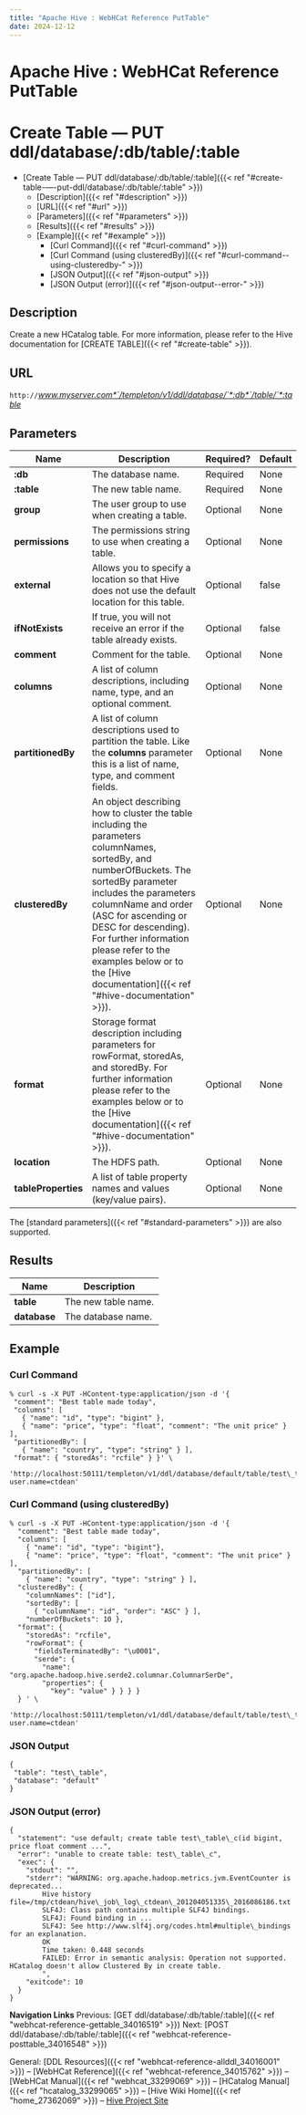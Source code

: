 ```yaml
---
title: "Apache Hive : WebHCat Reference PutTable"
date: 2024-12-12
---
```










# Apache Hive : WebHCat Reference PutTable






# Create Table — PUT ddl/database/:db/table/:table


* [Create Table — PUT ddl/database/:db/table/:table]({{< ref "#create-table-—-put-ddl/database/:db/table/:table" >}})
	+ [Description]({{< ref "#description" >}})
	+ [URL]({{< ref "#url" >}})
	+ [Parameters]({{< ref "#parameters" >}})
	+ [Results]({{< ref "#results" >}})
	+ [Example]({{< ref "#example" >}})
		- [Curl Command]({{< ref "#curl-command" >}})
		- [Curl Command (using clusteredBy)]({{< ref "#curl-command--using-clusteredby-" >}})
		- [JSON Output]({{< ref "#json-output" >}})
		- [JSON Output (error)]({{< ref "#json-output--error-" >}})




## Description

Create a new HCatalog table. For more information, please refer to the Hive documentation for [CREATE TABLE]({{< ref "#create-table" >}}).

## URL

`http://`*www.myserver.com*`/templeton/v1/ddl/database/`*:db*`/table/`*:table*

## Parameters



| Name | Description | Required? | Default |
| --- | --- | --- | --- |
| **:db** | The database name. | Required | None |
| **:table** | The new table name. | Required | None |
| **group** | The user group to use when creating a table. | Optional | None |
| **permissions** | The permissions string to use when creating a table. | Optional | None |
| **external** | Allows you to specify a location so that Hive does not use the default location for this table. | Optional | false |
| **ifNotExists** | If true, you will not receive an error if the table already exists. | Optional | false |
| **comment** | Comment for the table. | Optional | None |
| **columns** | A list of column descriptions, including name, type, and an optional comment. | Optional | None |
| **partitionedBy** | A list of column descriptions used to partition the table. Like the **columns** parameter this is a list of name, type, and comment fields. | Optional | None |
| **clusteredBy** | An object describing how to cluster the table including the parameters columnNames, sortedBy, and numberOfBuckets. The sortedBy parameter includes the parameters columnName and order (ASC for ascending or DESC for descending). For further information please refer to the examples below or to the [Hive documentation]({{< ref "#hive-documentation" >}}). | Optional | None |
| **format** | Storage format description including parameters for rowFormat, storedAs, and storedBy. For further information please refer to the examples below or to the [Hive documentation]({{< ref "#hive-documentation" >}}). | Optional | None |
| **location** | The HDFS path. | Optional | None |
| **tableProperties** | A list of table property names and values (key/value pairs). | Optional | None |

The [standard parameters]({{< ref "#standard-parameters" >}}) are also supported.

## Results



| Name | Description |
| --- | --- |
| **table** | The new table name. |
| **database** | The database name. |

## Example

### Curl Command



```
% curl -s -X PUT -HContent-type:application/json -d '{
 "comment": "Best table made today",
 "columns": [
   { "name": "id", "type": "bigint" },
   { "name": "price", "type": "float", "comment": "The unit price" } ],
 "partitionedBy": [
   { "name": "country", "type": "string" } ],
 "format": { "storedAs": "rcfile" } }' \
 'http://localhost:50111/templeton/v1/ddl/database/default/table/test\_table?user.name=ctdean'

```

### Curl Command (using clusteredBy)



```
% curl -s -X PUT -HContent-type:application/json -d '{
  "comment": "Best table made today",
  "columns": [
    { "name": "id", "type": "bigint"},
    { "name": "price", "type": "float", "comment": "The unit price" } ],
  "partitionedBy": [
    { "name": "country", "type": "string" } ],
  "clusteredBy": {
    "columnNames": ["id"],
    "sortedBy": [
      { "columnName": "id", "order": "ASC" } ],
    "numberOfBuckets": 10 },
  "format": {
    "storedAs": "rcfile",
    "rowFormat": {
      "fieldsTerminatedBy": "\u0001",
      "serde": {
        "name": "org.apache.hadoop.hive.serde2.columnar.ColumnarSerDe",
        "properties": {
          "key": "value" } } } }
  } ' \
  'http://localhost:50111/templeton/v1/ddl/database/default/table/test\_table\_c?user.name=ctdean'

```

### JSON Output



```
{
 "table": "test\_table",
 "database": "default"
}

```

### JSON Output (error)



```
{
  "statement": "use default; create table test\_table\_c(id bigint, price float comment ...",
  "error": "unable to create table: test\_table\_c",
  "exec": {
    "stdout": "",
    "stderr": "WARNING: org.apache.hadoop.metrics.jvm.EventCounter is deprecated...
        Hive history file=/tmp/ctdean/hive\_job\_log\_ctdean\_201204051335\_2016086186.txt
        SLF4J: Class path contains multiple SLF4J bindings.
        SLF4J: Found binding in ...
        SLF4J: See http://www.slf4j.org/codes.html#multiple\_bindings for an explanation.
        OK
        Time taken: 0.448 seconds
        FAILED: Error in semantic analysis: Operation not supported. HCatalog doesn't allow Clustered By in create table.
        ",
    "exitcode": 10
  }
}

```

  


**Navigation Links**
Previous: [GET ddl/database/:db/table/:table]({{< ref "webhcat-reference-gettable_34016519" >}}) Next: [POST ddl/database/:db/table/:table]({{< ref "webhcat-reference-posttable_34016548" >}})

General: [DDL Resources]({{< ref "webhcat-reference-allddl_34016001" >}}) – [WebHCat Reference]({{< ref "webhcat-reference_34015762" >}}) – [WebHCat Manual]({{< ref "webhcat_33299069" >}}) – [HCatalog Manual]({{< ref "hcatalog_33299065" >}}) – [Hive Wiki Home]({{< ref "home_27362069" >}}) – [Hive Project Site](http://hive.apache.org/)




 

 

